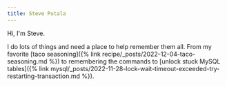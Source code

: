 ```yaml
---
title: Steve Putala
---
```


Hi, I'm Steve.

I do lots of things and need a place to help remember them all. From my favorite [taco seasoning]({% link recipe/_posts/2022-12-04-taco-seasoning.md %}) to remembering the commands to [unlock stuck MySQL tables]({% link mysql/_posts/2022-11-28-lock-wait-timeout-exceeded-try-restarting-transaction.md %}).
